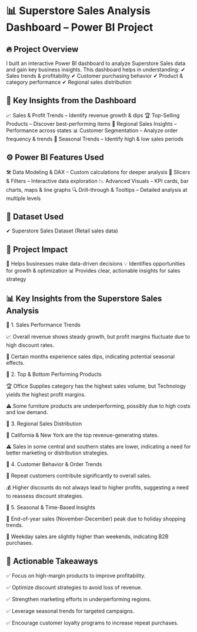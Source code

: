 
# 📊 Superstore Sales Analysis Dashboard – Power BI Project
## 🔥 Project Overview
I built an interactive Power BI dashboard to analyze Superstore Sales data and gain key business insights. This dashboard helps in understanding:
✔ Sales trends & profitability
✔ Customer purchasing behavior
✔ Product & category performance
✔ Regional sales distribution

## 🔎 Key Insights from the Dashboard
📈 Sales & Profit Trends – Identify revenue growth & dips
🏆 Top-Selling Products – Discover best-performing items
📍 Regional Sales Insights – Performance across states
📊 Customer Segmentation – Analyze order frequency & trends
📆 Seasonal Trends – Identify high & low sales periods

## ⚙ Power BI Features Used
🛠 Data Modeling & DAX – Custom calculations for deeper analysis
📌 Slicers & Filters – Interactive data exploration
📉 Advanced Visuals – KPI cards, bar charts, maps & line graphs
🔍 Drill-through & Tooltips – Detailed analysis at multiple levels

## 📂 Dataset Used
✔ Superstore Sales Dataset (Retail sales data)

## 🎯 Project Impact
🚀 Helps businesses make data-driven decisions
💡 Identifies opportunities for growth & optimization
📊 Provides clear, actionable insights for sales strategy

## 📊 Key Insights from the Superstore Sales Analysis
🔹 1. Sales Performance Trends

📈 Overall revenue shows steady growth, but profit margins fluctuate due to high discount rates.

🔻 Certain months experience sales dips, indicating potential seasonal effects.

🔹 2. Top & Bottom Performing Products

🏆 Office Supplies category has the highest sales volume, but Technology yields the highest profit margins.

⚠ Some furniture products are underperforming, possibly due to high costs and low demand.

🔹 3. Regional Sales Distribution

📍 California & New York are the top revenue-generating states.

⚠ Sales in some central and southern states are lower, indicating a need for better marketing or distribution strategies.

🔹 4. Customer Behavior & Order Trends

👥 Repeat customers contribute significantly to overall sales.

💰 Higher discounts do not always lead to higher profits, suggesting a need to reassess discount strategies.

🔹 5. Seasonal & Time-Based Insights

📆 End-of-year sales (November-December) peak due to holiday shopping trends.

🛒 Weekday sales are slightly higher than weekends, indicating B2B purchases.

## 🎯 Actionable Takeaways
✅ Focus on high-margin products to improve profitability.

✅ Optimize discount strategies to avoid loss of revenue.

✅ Strengthen marketing efforts in underperforming regions.

✅ Leverage seasonal trends for targeted campaigns.

✅ Encourage customer loyalty programs to increase repeat purchases.
